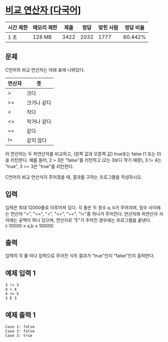 # [비교 연산자 [다국어]](https://www.acmicpc.net/problem/5656)

| 시간 제한 | 메모리 제한 | 제출 | 정답 | 맞힌 사람 | 정답 비율 |
| --- | --- | --- | --- | --- | --- |
| 1 초 | 128 MB | 3422 | 2032 | 1777 | 60.442% |

## 문제

C언어의 비교 연산자는 아래 표에 나와있다.

| 연산자 | 뜻 |
| --- | --- |
| > | 크다 |
| >= | 크거나 같다 |
| < | 작다 |
| <= | 작거나 같다 |
| == | 같다 |
| != | 같지 않다 |

이 연산자는 두 피연산자를 비교하고, (왼쪽 값과 오른쪽 값) true또는 false (1 또는 0)을 리턴한다. 예를 들어, 2 > 3은 "false"를 리턴하고 (2는 3보다 작기 때문), 3 != 4는 "true", 3 >= 3은 "true"를 리턴한다.

C언어의 비교 연산식이 주어졌을 때, 결과를 구하는 프로그램을 작성하시오.

## 입력

입력은 최대 12000줄로 이루어져 있다. 각 줄은 두 정수 a, b가 주어지며, 정수 사이에는 연산자 ">", ">=", "<", "<=", "==", "!="중 하나가 주어진다. 연산자와 피연산자 사이에는 공백이 하나 있으며, 연산자로 "E"가 주어진 경우에는 프로그램을 끝낸다. (-10000 ≤ a,b ≤ 10000)

## 출력

입력의 각 줄 마다 입력으로 주어진 식의 결과가 "true"인지 "false"인지 출력한다.

## 예제 입력 1

```
3 != 3
4 < 4
4 <= 5
3 E 3

```

## 예제 출력 1

```
Case 1: false
Case 2: false
Case 3: true
```
